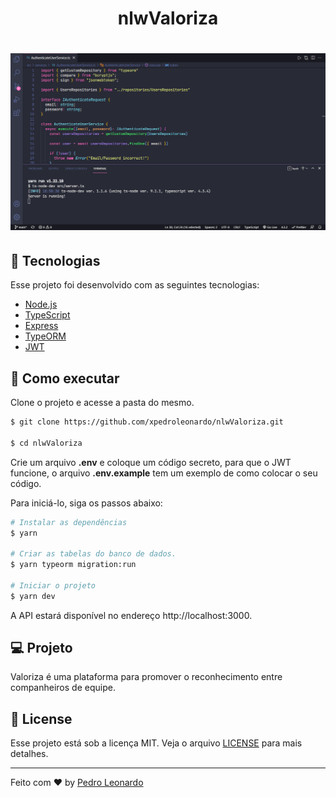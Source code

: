 <h1 align="center">nlwValoriza</h1>

<h1 align="center">
  <img alt="nlwValoriza" src="./README.png" />
</h1>

## 🧪 Tecnologias

Esse projeto foi desenvolvido com as seguintes tecnologias:

- [Node.js](https://reactjs.org)
- [TypeScript](https://www.typescriptlang.org/)
- [Express](https://expressjs.com/pt-br/)
- [TypeORM](https://typeorm.io/#/)
- [JWT](https://github.com/auth0/node-jsonwebtoken#readme)

## 🚀 Como executar

Clone o projeto e acesse a pasta do mesmo.

```bash
$ git clone https://github.com/xpedroleonardo/nlwValoriza.git

$ cd nlwValoriza
```

Crie um arquivo <b>.env</b> e coloque um código secreto, para que o JWT funcione, o arquivo <b>.env.example</b> tem um exemplo de como colocar o seu código.

Para iniciá-lo, siga os passos abaixo:

```bash
# Instalar as dependências
$ yarn

# Criar as tabelas do banco de dados.
$ yarn typeorm migration:run

# Iniciar o projeto
$ yarn dev
```

A API estará disponível no endereço http://localhost:3000.

## 💻 Projeto

Valoriza é uma plataforma para promover o reconhecimento entre companheiros de equipe.

## 📝 License

Esse projeto está sob a licença MIT. Veja o arquivo [LICENSE](LICENSE.md) para mais detalhes.

---

Feito com ❤ by [Pedro Leonardo](https://github.com/xpedroleonardo)

